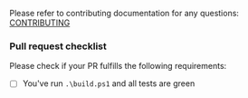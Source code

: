 Please refer to contributing documentation for any questions: [CONTRIBUTING](/docs/CONTRIBUTING.md)

### Pull request checklist

Please check if your PR fulfills the following requirements:

- [ ] You've run `.\build.ps1` and all tests are green
